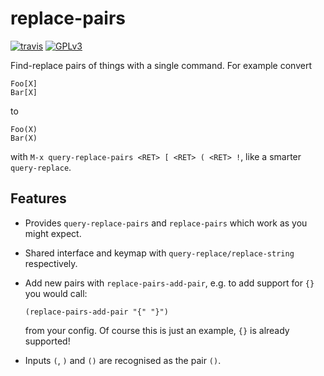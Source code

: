 # replace-pairs

[![travis](https://travis-ci.org/davidshepherd7/replace-pairs.svg?branch=master)](https://travis-ci.org/davidshepherd7/replace-pairs) [![GPLv3](http://img.shields.io/badge/license-GNU%20GPLv3-blue.svg)](https://github.com/davidshepherd7/replace-pairs/blob/master/LICENSE)

Find-replace pairs of things with a single command. For example convert

    Foo[X]
    Bar[X]
   
to

    Foo(X)
    Bar(X)
    
with `M-x query-replace-pairs <RET> [ <RET> ( <RET> !`, like a smarter `query-replace`.


## Features

* Provides `query-replace-pairs` and `replace-pairs` which work as you might expect.

* Shared interface and keymap with `query-replace/replace-string` respectively.

* Add new pairs with `replace-pairs-add-pair`, e.g. to add support for `{}`
  you would call:

      (replace-pairs-add-pair "{" "}")

  from your config. Of course this is just an example, `{}` is already
  supported!
  
* Inputs `(`, `)` and `()` are recognised as the pair `()`.
